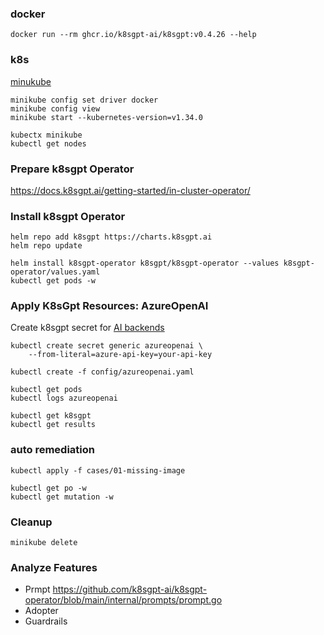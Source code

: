 ### docker

```
docker run --rm ghcr.io/k8sgpt-ai/k8sgpt:v0.4.26 --help
```

### k8s 

[minukube](https://minikube.sigs.k8s.io/docs/start/)

```
minikube config set driver docker
minikube config view
minikube start --kubernetes-version=v1.34.0

kubectx minikube
kubectl get nodes
```

### Prepare k8sgpt Operator

https://docs.k8sgpt.ai/getting-started/in-cluster-operator/

### Install k8sgpt Operator

```
helm repo add k8sgpt https://charts.k8sgpt.ai
helm repo update

helm install k8sgpt-operator k8sgpt/k8sgpt-operator --values k8sgpt-operator/values.yaml
kubectl get pods -w
```

### Apply K8sGpt Resources: AzureOpenAI

Create k8sgpt secret for [AI backends](https://github.com/k8sgpt-ai/k8sgpt-operator?tab=readme-ov-file#other-ai-backend-examples)

```
kubectl create secret generic azureopenai \
    --from-literal=azure-api-key=your-api-key

kubectl create -f config/azureopenai.yaml

kubectl get pods
kubectl logs azureopenai

kubectl get k8sgpt
kubectl get results
```

### auto remediation

```
kubectl apply -f cases/01-missing-image

kubectl get po -w
kubectl get mutation -w
```

### Cleanup

```
minikube delete
```

### Analyze Features

- Prmpt https://github.com/k8sgpt-ai/k8sgpt-operator/blob/main/internal/prompts/prompt.go
- Adopter
- Guardrails
